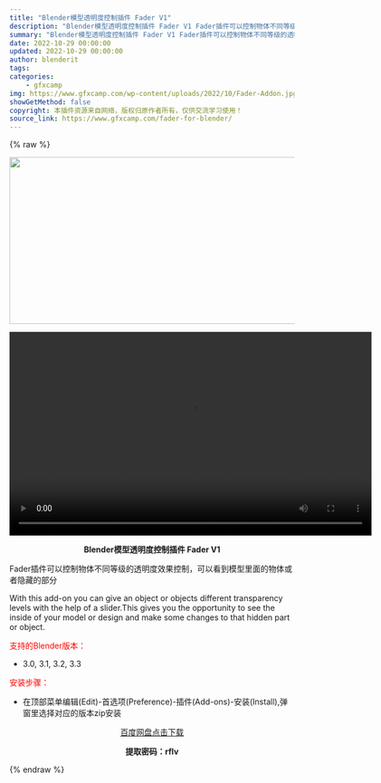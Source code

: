```yaml
---
title: "Blender模型透明度控制插件 Fader V1"
description: "Blender模型透明度控制插件 Fader V1 Fader插件可以控制物体不同等级的透明度效果控制，可以看到模型里面的物体或者隐藏的部分 With this add-on you can give..."
summary: "Blender模型透明度控制插件 Fader V1 Fader插件可以控制物体不同等级的透明度效果控制，可以看到模型里面的物体或者隐藏的部分 With this add-on you can give..."
date: 2022-10-29 00:00:00
updated: 2022-10-29 00:00:00
author: blenderit
tags: 
categories:
    - gfxcamp
img: https://www.gfxcamp.com/wp-content/uploads/2022/10/Fader-Addon.jpg
showGetMethod: false
copyright: 本插件资源来自网络，版权归原作者所有，仅供交流学习使用！
source_link: https://www.gfxcamp.com/fader-for-blender/
---
```


{% raw %}
<div><p><img decoding="async" class="aligncenter size-full wp-image-107871" src="https://www.gfxcamp.com/wp-content/uploads/2022/10/Fader-Addon.jpg" data-src="https://www.gfxcamp.com/wp-content/uploads/2022/10/Fader-Addon.jpg" alt="" width="590" height="295" data-srcset="https://www.gfxcamp.com/wp-content/uploads/2022/10/Fader-Addon.jpg 590w, https://www.gfxcamp.com/wp-content/uploads/2022/10/Fader-Addon-150x75.jpg 150w" data-sizes="(max-width: 590px) 100vw, 590px"><br>
</p><center><div style="width: 640px;" class="wp-video"><!--[if lt IE 9]><script>document.createElement('video');</script><![endif]-->
<video class="wp-video-shortcode" id="video-107881-1" width="640" height="360" preload="true" controls="controls"><source type="video/mp4" src="https://cloud.video.taobao.com//play/u/80049544/p/2/e/6/t/1/383138320200.mp4?_=1"></source><a href="https://cloud.video.taobao.com//play/u/80049544/p/2/e/6/t/1/383138320200.mp4">https://cloud.video.taobao.com//play/u/80049544/p/2/e/6/t/1/383138320200.mp4</a></video></div></center><p style="text-align: center;"><strong>Blender模型透明度控制插件 Fader V1</strong></p><p>Fader插件可以控制物体不同等级的透明度效果控制，可以看到模型里面的物体或者隐藏的部分</p><p>With this add-on you can give an object or objects different transparency levels with the help of a slider.This gives you the opportunity to see the inside of your model or design and make some changes to that hidden part or object.</p><p style="text-align: left;"><span style="color: #ff0000;">支持的Blender版本：</span></p><ul>
<li style="text-align: left;">3.0, 3.1, 3.2, 3.3</li>
</ul><p><span style="color: #ff0000;">安装步骤：</span></p><ul>
<li>在顶部菜单编辑(Edit)-首选项(Preference)-插件(Add-ons)-安装(Install),弹窗里选择对应的版本zip安装</li>
</ul><p style="text-align: center;"><a class="maxbutton-3 maxbutton maxbutton-baidu" target="_blank" rel="noopener" href="https://pan.baidu.com/s/1lzeCw80AM849Be8RLlPl1A?pwd=rflv"><span class="mb-text">百度网盘点击下载</span></a></p><p style="text-align: center;"><strong>提取密码：rflv</strong></p></div>
<div style="display: none">gfxcamp</div>
{% endraw %}
